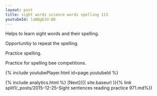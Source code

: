```yaml
---
layout: post
title: sight words science words spelling 113
youtubeId: luWQg6JU-Q8
---
```

 
 
Helps to learn sight words and their spelling.

Opportunitiy to repeat the spelling. 

Practice spelling. 
 
Practice for spelling bee competitions. 
 
{% include youtubePlayer.html id=page.youtubeId %}
 
 
{% include analytics.html %} 
[Next]({{ site.baseurl }}{% link  split1/_posts/2015-12-25-Sight sentences reading practice 971.md%})
 
